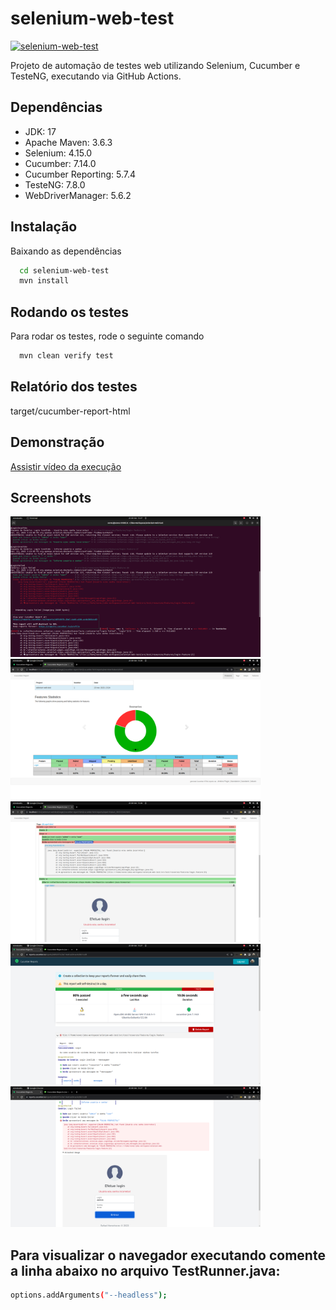 # selenium-web-test
[![selenium-web-test](https://github.com/rlhorochovec/selenium-web-test/actions/workflows/ci.yml/badge.svg)](https://github.com/rlhorochovec/selenium-web-test/actions/workflows/ci.yml)

Projeto de automação de testes web utilizando Selenium, Cucumber e TesteNG, executando via GitHub Actions.

## Dependências
- JDK: 17
- Apache Maven: 3.6.3
- Selenium: 4.15.0
- Cucumber: 7.14.0
- Cucumber Reporting: 5.7.4
- TesteNG: 7.8.0
- WebDriverManager: 5.6.2

## Instalação
Baixando as dependências

```bash
  cd selenium-web-test
  mvn install
```

## Rodando os testes
Para rodar os testes, rode o seguinte comando

```bash
  mvn clean verify test
```
## Relatório dos testes
target/cucumber-report-html

## Demonstração
[Assistir vídeo da execução](https://youtu.be/_VEq6Eodp60)

## Screenshots
<img src="https://github.com/rlhorochovec/selenium-web-test/blob/develop/Screenshots/mvn_clean_verify_test.png" width="400" /> <img src="https://github.com/rlhorochovec/selenium-web-test/blob/develop/Screenshots/cucumber_local_1.png" width="400" />
<img src="https://github.com/rlhorochovec/selenium-web-test/blob/develop/Screenshots/cucumber_local_2.png" width="400" /> <img src="https://github.com/rlhorochovec/selenium-web-test/blob/develop/Screenshots/cucumber_report_1.png" width="400" />
<img src="https://github.com/rlhorochovec/selenium-web-test/blob/develop/Screenshots/cucumber_report_2.png" width="400" />

## Para visualizar o navegador executando comente a linha abaixo no arquivo TestRunner.java:
```bash
options.addArguments("--headless");
```